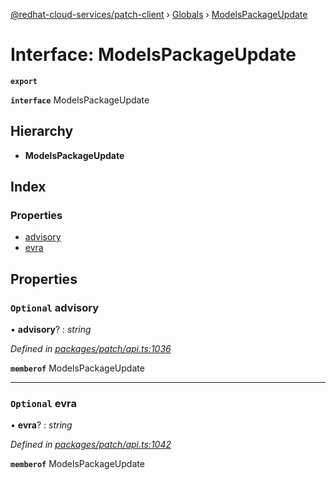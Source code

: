 [@redhat-cloud-services/patch-client](../README.md) › [Globals](../globals.md) › [ModelsPackageUpdate](modelspackageupdate.md)

# Interface: ModelsPackageUpdate

**`export`** 

**`interface`** ModelsPackageUpdate

## Hierarchy

* **ModelsPackageUpdate**

## Index

### Properties

* [advisory](modelspackageupdate.md#optional-advisory)
* [evra](modelspackageupdate.md#optional-evra)

## Properties

### `Optional` advisory

• **advisory**? : *string*

*Defined in [packages/patch/api.ts:1036](https://github.com/RedHatInsights/javascript-clients/blob/2f395d4/packages/patch/api.ts#L1036)*

**`memberof`** ModelsPackageUpdate

___

### `Optional` evra

• **evra**? : *string*

*Defined in [packages/patch/api.ts:1042](https://github.com/RedHatInsights/javascript-clients/blob/2f395d4/packages/patch/api.ts#L1042)*

**`memberof`** ModelsPackageUpdate
